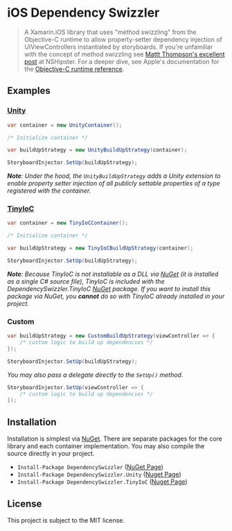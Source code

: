iOS Dependency Swizzler
=======================

> A Xamarin.iOS library that uses "method swizzling" from the Objective-C runtime to allow property-setter dependency injection of UIViewControllers instantiated by storyboards. If you're unfamiliar with the concept of method swizzling see [Mattt Thompson's excellent post](http://nshipster.com/method-swizzling/) at NSHipster. For a deeper dive, see Apple's documentation for the [Objective-C runtime reference](https://developer.apple.com/library/ios/documentation/Cocoa/Reference/ObjCRuntimeRef/index.html).

## Examples
### [Unity](https://unity.codeplex.com/)
```C#
var container = new UnityContainer();

/* Initialize container */

var buildUpStrategy = new UnityBuildUpStrategy(container);

StoryboardInjector.SetUp(buildUpStrategy);

```
*__Note__: Under the hood, the `UnityBuildUpStrategy` adds a Unity extension to enable property setter injection of all publicly settable properties of a type registered with the container.*

### [TinyIoC](https://github.com/grumpydev/TinyIoC)
```C#
var container = new TinyIoCContainer();

/* Initialize container */

var buildUpStrategy = new TinyIoCBuildUpStrategy(container);

StoryboardInjector.SetUp(buildUpStrategy);
```
*__Note__: Because TinyIoC is not installable as a DLL via [NuGet](http://www.nuget.org) (it is installed as a single C# source file), TinyIoC is included with the DependencySwizzler.TinyIoC [NuGet](http://www.nuget.org) package. If you want to install this package via NuGet, you __cannot__ do so with TinyIoC already installed in your project.*

### Custom
```C#
var buildUpStrategy = new CustomBuildUpStrategy(viewController => {
	/* custom logic to build up dependencies */
});

StoryboardInjector.SetUp(buildUpStrategy);
```

*You may also pass a delegate directly to the `SetUp()` method.*

```C#
StoryboardInjector.SetUp(viewController => {
	/* custom logic to build up dependencies */
});
```

## Installation
Installation is simplest via [NuGet](http://www.nuget.org). There are separate packages for the core library and each container implementation. You may also compile the source directly in your project.
- `Install-Package DependencySwizzler` ([NuGet Page](https://www.nuget.org/packages/DependencySwizzler/))
- `Install-Package DependencySwizzler.Unity` ([Nuget Page](https://www.nuget.org/packages/DependencySwizzler.Unity/))
- `Install-Package DependencySwizzler.TinyIoC` ([Nuget Page](https://www.nuget.org/packages/DependencySwizzler.TinyIoC/))

## License
This project is subject to the MIT license.